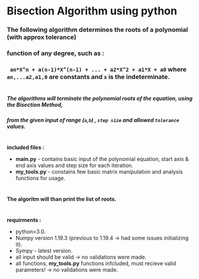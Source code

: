 # Bisection Algorithm using python

### The following algorithm determines the roots of a polynomial (with approx tolerance)
### function of any degree, such as : 
### `` an*X^n + a(n-1)*X^(n-1) + ... + a2*X^2 + a1*X + a0`` where ``an,...a2,a1,0`` are constants and ``x`` is the indeterminate.
#
##### The algorithms will terminate the polynomial roots of the equation, using the Bisection Method,
##### from the given input of range (``a``,``b``) , ``step size`` and allowed ``tolerance`` values.
#
**included files :**
- **main.py** - contains basic input of the polynomial equation, start axis & end axis values and step size for each iteration.
- **my_tools.py** - constains few basic matrix manipulation and analysis functions for usage.
#
**The algoritm will than print the list of roots.**
#
**requirments :**
- python>3.0.
- Numpy version 1.19.3 (previous to 1.19.4 -> had some issues initializing it).
- Sympy - latest version.
- all input should be valid  -> no validations were made.
- all functions, **my_tools.py** functions infcluded, must recieve valid parameters! -> no validations were made.
